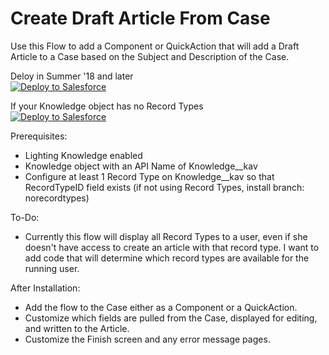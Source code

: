 # Create Draft Article From Case

Use this Flow to add a Component or QuickAction that will add a Draft Article to a Case based on the Subject and Description of the Case.

Deloy in Summer '18 and later<br/>
<a href="http://bit.ly/createDraftArticleFromCase">
  <img alt="Deploy to Salesforce"
       src="https://raw.githubusercontent.com/afawcett/githubsfdeploy/master/deploy.png">
</a>

If your Knowledge object has no Record Types<br/>
<a href="http://bit.ly/createDraftArticleFromCaseNoRecordTypes">
  <img alt="Deploy to Salesforce"
       src="https://raw.githubusercontent.com/afawcett/githubsfdeploy/master/deploy.png">
</a>

Prerequisites:
- Lighting Knowledge enabled
- Knowledge object with an API Name of Knowledge__kav
- Configure at least 1 Record Type on Knowledge__kav so that RecordTypeID field exists (if not using Record Types, install branch: norecordtypes)

To-Do:
- Currently this flow will display all Record Types to a user, even if she doesn't have access to create an article with that record type.  I want to add code that will determine which record types are available for the running user.

After Installation:
- Add the flow to the Case either as a Component or a QuickAction.  
- Customize which fields are pulled from the Case, displayed for editing, and written to the Article.
- Customize the Finish screen and any error message pages.
